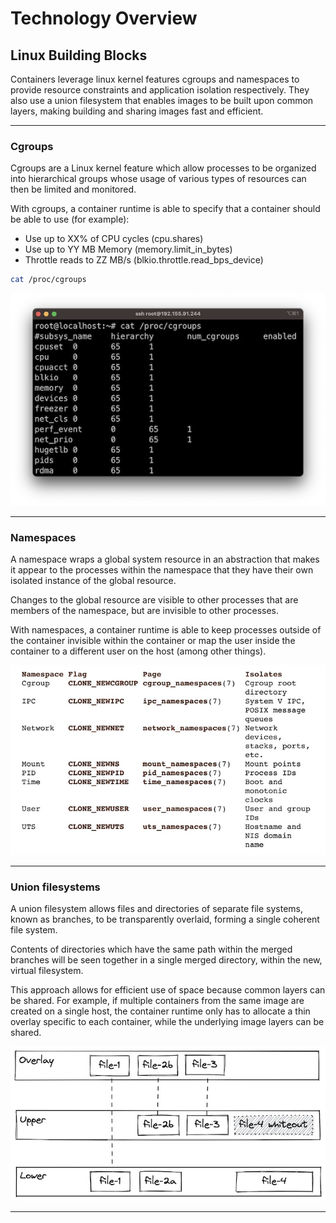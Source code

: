 # Technology Overview

## Linux Building Blocks

Containers leverage linux kernel features cgroups and namespaces to provide resource constraints and application isolation respectively. They also use a union filesystem that enables images to be built upon common layers, making building and sharing images fast and efficient.

---

### Cgroups
Cgroups are a Linux kernel feature which allow processes to be organized into hierarchical groups whose usage of various types of resources can then be limited and monitored. 

With cgroups, a container runtime is able to specify that a container should be able to use (for example):
* Use up to XX% of CPU cycles (cpu.shares)
* Use up to YY MB Memory (memory.limit_in_bytes)
* Throttle reads to ZZ MB/s (blkio.throttle.read_bps_device)
```bash
cat /proc/cgroups
```
![](./readme-assets/cgroups.jpg) 

---

### Namespaces 

A namespace wraps a global system resource in an abstraction that makes it appear to the processes within the namespace that they have their own isolated instance of the global resource. 

Changes to the global resource are visible to other processes that are members of the namespace, but are invisible to other processes.

With namespaces, a container runtime is able to keep processes outside of the container invisible within the container or map the user inside the container to a different user on the host (among other things).

![](./readme-assets/namespaces.jpg) 

---

### Union filesystems

A union filesystem allows files and directories of separate file systems, known as branches, to be transparently overlaid, forming a single coherent file system. 

Contents of directories which have the same path within the merged branches will be seen together in a single merged directory, within the new, virtual filesystem.

This approach allows for efficient use of space because common layers can be shared. For example, if multiple containers from the same image are created on a single host, the container runtime only has to allocate a thin overlay specific to each container, while the underlying image layers can be shared.

![](./readme-assets/overlayfs.jpg) 

---
